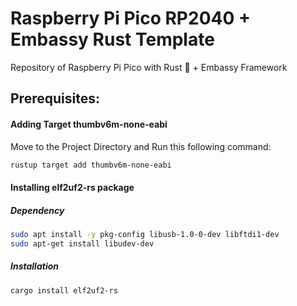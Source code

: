 # Raspberry Pi Pico RP2040 + Embassy Rust Template
Repository of Raspberry Pi Pico with Rust 🦀 + Embassy Framework

## Prerequisites:

#### Adding Target thumbv6m-none-eabi
Move to the Project Directory and Run this following command:
```bash
rustup target add thumbv6m-none-eabi
```

#### Installing elf2uf2-rs package
##### Dependency
```bash
sudo apt install -y pkg-config libusb-1.0-0-dev libftdi1-dev
sudo apt-get install libudev-dev
```
##### Installation
```bash
cargo install elf2uf2-rs
```



